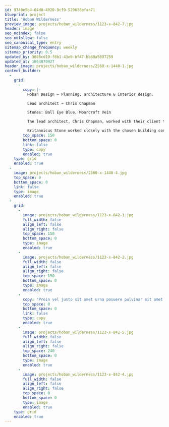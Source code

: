 ```yaml
---
id: 9740e5b4-04d0-4920-9cf9-5296f8efaa71
blueprint: project
title: 'Hoban Wilderness'
preview_image: projects/hoban_wilderness/1123-x-842-7.jpg
header: image
seo_noindex: false
seo_nofollow: false
seo_canonical_type: entry
sitemap_change_frequency: weekly
sitemap_priority: 0.5
updated_by: 3686cd19-f8b1-43e0-bf47-bb69a9897259
updated_at: 1664870927
header_image: projects/hoban_wilderness/2560-x-1440-1.jpg
content_builder:
  -
    grid:
      -
        copy: |-
          Hoban Design – Planning, architecture & interior design.

          Lead architect – Chris Chapman

          Stones: Ball Eye Blue, Moorcroft Vein

          The lead architect, Chris Chapman, worked with their client to outline a brief, which included a minimum of new construction but included heavy refurbishment of the majority of the spaces, including an extensive joinery package that included the kitchen, master suite, wine storage, and bathrooms.

          Britannicus Stone worked closely with the chosen building contractor to deliver this interior refurbishment package that transformed the house into one of the most desirable properties in Wimbledon.
        top_space: 150
        bottom_space: 0
        link: false
        type: copy
        enabled: true
    type: grid
    enabled: true
  -
    image: projects/hoban_wilderness/2560-x-1440-4.jpg
    top_space: 0
    bottom_space: 0
    link: false
    type: image
    enabled: true
  -
    grid:
      -
        image: projects/hoban_wilderness/1123-x-842-1.jpg
        full_width: false
        align_left: false
        align_right: false
        top_space: 150
        bottom_space: 0
        type: image
        enabled: true
      -
        image: projects/hoban_wilderness/1123-x-842-2.jpg
        full_width: false
        align_left: false
        align_right: false
        top_space: 150
        bottom_space: 0
        type: image
        enabled: true
      -
        copy: 'Proin vel justo sit amet urna posuere pulvinar sit amet nec nulla. Etiam laoreet risus nunc, a elementum arcu vestibulum ac. Pellentesque ac purus vitae dolor accumsan dapibus eu nec massa. Ut at consectetur diam. Nulla sed orci nec lectus vehicula accumsan. Sed pharetra nisl at enim dapibus dignissim.'
        top_space: 0
        bottom_space: 0
        link: false
        type: copy
        enabled: true
      -
        image: projects/hoban_wilderness/1123-x-842-5.jpg
        full_width: false
        align_left: false
        align_right: false
        top_space: 240
        bottom_space: 0
        type: image
        enabled: true
      -
        image: projects/hoban_wilderness/1123-x-842-4.jpg
        full_width: false
        align_left: false
        align_right: false
        top_space: 0
        bottom_space: 0
        type: image
        enabled: true
    type: grid
    enabled: true
---
```

